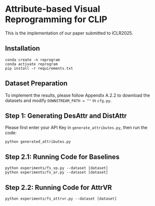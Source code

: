 # Attribute-based Visual Reprogramming for CLIP
This is the implementation of our paper submitted to ICLR2025.

## Installation
    conda create -n reprogram
    conda activate reprogram
    pip install -r requirements.txt

## Dataset Preparation
To implement the results, please follow Appendix A.2.2 to download the datasets and modify `DOWNSTREAM_PATH = ""` in `cfg.py`.

## Step 1: Generating DesAttr and DistAttr
Please first enter your API Key in `generate_attributes.py`, then run the code:
        
    python generated_attributes.py

## Step 2.1: Running Code for Baselines
    
    python experiments/fs_vp.py --dataset [dataset]
    python experiments/fs_ar.py --dataset [dataset]

## Step 2.2: Running Code for AttrVR

    python experiments/fs_attrvr.py --dataset [dataset]
